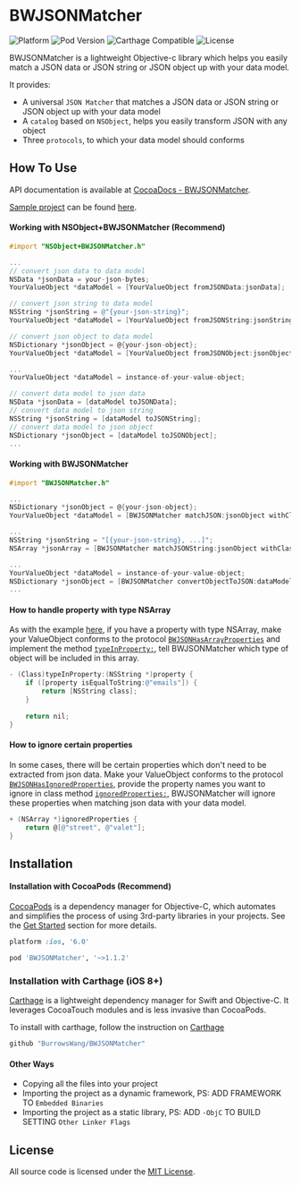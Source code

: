 BWJSONMatcher
=========
![Platform](https://img.shields.io/badge/platform-iOS-brightgreen.svg)
![Pod Version](https://img.shields.io/badge/pod-v1.1.2-brightgreen.svg)
![Carthage Compatible](https://img.shields.io/badge/Carthage-compatible-brightgreen.svg)
![License](https://img.shields.io/badge/license-MIT-blue.svg)

BWJSONMatcher is a lightweight Objective-c library which helps you easily match a JSON data or JSON string or JSON object up with your data model.

It provides:

- A universal `JSON Matcher` that matches a JSON data or JSON string or JSON object up with your data model
- A `catalog` based on `NSObject`, helps you easily transform JSON with any object
- Three `protocols`, to which your data model should conforms

How To Use
----------
API documentation is available at [CocoaDocs - BWJSONMatcher](http://cocoadocs.org/docsets/BWJSONMatcher/).

[Sample project](https://github.com/BurrowsWang/BWJSONMatcher/archive/master.zip) can be found [here](https://github.com/BurrowsWang/BWJSONMatcher/tree/master/Examples/).

#### Working with NSObject+BWJSONMatcher (Recommend)
```objective-c
#import "NSObject+BWJSONMatcher.h"

...
// convert json data to data model
NSData *jsonData = your-json-bytes;
YourValueObject *dataModel = [YourValueObject fromJSONData:jsonData];

// convert json string to data model
NSString *jsonString = @"{your-json-string}";
YourValueObject *dataModel = [YourValueObject fromJSONString:jsonString];

// convert json object to data model
NSDictionary *jsonObject = @{your-json-object};
YourValueObject *dataModel = [YourValueObject fromJSONObject:jsonObject];

...
YourValueObject *dataModel = instance-of-your-value-object;

// convert data model to json data
NSData *jsonData = [dataModel toJSONData];
// convert data model to json string
NSString *jsonString = [dataModel toJSONString];
// convert data model to json object
NSDictionary *jsonObject = [dataModel toJSONObject];
...

```

#### Working with BWJSONMatcher
```objective-c
#import "BWJSONMatcher.h"

...
NSDictionary *jsonObject = @{your-json-object};
YourValueObject *dataModel = [BWJSONMatcher matchJSON:jsonObject withClass:[YourValueObject class]];

...
NSString *jsonString = "[{your-json-string}, ...]";
NSArray *jsonArray = [BWJSONMatcher matchJSONString:jsonObject withClass:[YourValueObject class]];

...
YourValueObject *dataModel = instance-of-your-value-object;
NSDictionary *jsonObject = [BWJSONMatcher convertObjectToJSON:dataModel];
...

```

#### How to handle property with type NSArray
As with the example [here](https://github.com/BurrowsWang/BWJSONMatcher/blob/master/Examples/BWJSONMatcher%20Demo/BWJSONMatcher%20Demo/ValueObjects/FacebookPageInfo.h#L22), if you have a property with type NSArray, make your ValueObject conforms to the protocol [`BWJSONHasArrayProperties`](https://github.com/BurrowsWang/BWJSONMatcher/blob/master/Examples/BWJSONMatcher%20Demo/BWJSONMatcher%20Demo/ValueObjects/FacebookPageInfo.h#L17) and implement the method [`typeInProperty:`](https://github.com/BurrowsWang/BWJSONMatcher/blob/master/Examples/BWJSONMatcher%20Demo/BWJSONMatcher%20Demo/ValueObjects/FacebookPageInfo.m#L13), tell BWJSONMatcher which type of object will be included in this array.

```objective-c
- (Class)typeInProperty:(NSString *)property {
    if ([property isEqualToString:@"emails"]) {
        return [NSString class];
    }
    
    return nil;
}
```

#### How to ignore certain properties
In some cases, there will be certain properties which don't need to be extracted from json data. Make your ValueObject conforms to the protocol [`BWJSONHasIgnoredProperties`](https://github.com/BurrowsWang/BWJSONMatcher/blob/master/Examples/BWJSONMatcher%20Demo/BWJSONMatcher%20Demo/ValueObjects/FacebookPageInfo.h#L40), provide the property names you want to ignore in class method [`ignoredProperties:`](https://github.com/BurrowsWang/BWJSONMatcher/blob/master/Examples/BWJSONMatcher%20Demo/BWJSONMatcher%20Demo/ValueObjects/FacebookPageInfo.m#L33), BWJSONMatcher will ignore these properties when matching json data with your data model.

```objective-c
+ (NSArray *)ignoredProperties {
    return @[@"street", @"valet"];
}
```

Installation
------------
#### Installation with CocoaPods (Recommend)

[CocoaPods](http://cocoapods.org/) is a dependency manager for Objective-C, which automates and simplifies the process of using 3rd-party libraries in your projects. See the [Get Started](http://cocoapods.org/#get_started) section for more details.

```ruby
platform :ios, '6.0'

pod 'BWJSONMatcher', '~>1.1.2'
```

### Installation with Carthage (iOS 8+)

[Carthage](https://github.com/Carthage/Carthage) is a lightweight dependency manager for Swift and Objective-C. It leverages CocoaTouch modules and is less invasive than CocoaPods.

To install with carthage, follow the instruction on [Carthage](https://github.com/Carthage/Carthage)

```ruby
github "BurrowsWang/BWJSONMatcher"
```

#### Other Ways
- Copying all the files into your project
- Importing the project as a dynamic framework, PS: ADD FRAMEWORK TO `Embedded Binaries`
- Importing the project as a static library, PS: ADD `-ObjC` TO BUILD SETTING `Other Linker Flags`

License
-------------------
All source code is licensed under the [MIT License](https://github.com/BurrowsWang/BWJSONMatcher/blob/master/LICENSE).

